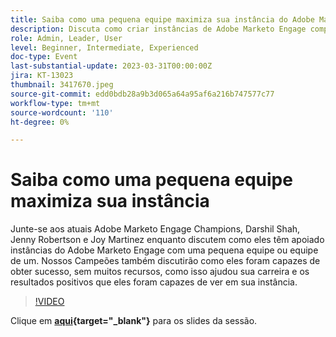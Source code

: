 ```yaml
---
title: Saiba como uma pequena equipe maximiza sua instância do Adobe Marketo Engage
description: Discuta como criar instâncias de Adobe Marketo Engage compatíveis com uma pequena equipe ou equipe de uma.
role: Admin, Leader, User
level: Beginner, Intermediate, Experienced
doc-type: Event
last-substantial-update: 2023-03-31T00:00:00Z
jira: KT-13023
thumbnail: 3417670.jpeg
source-git-commit: edd0bdb28a9b3d065a64a95af6a216b747577c77
workflow-type: tm+mt
source-wordcount: '110'
ht-degree: 0%

---
```


# Saiba como uma pequena equipe maximiza sua instância

Junte-se aos atuais Adobe Marketo Engage Champions, Darshil Shah, Jenny Robertson e Joy Martinez enquanto discutem como eles têm apoiado instâncias do Adobe Marketo Engage com uma pequena equipe ou equipe de um. Nossos Campeões também discutirão como eles foram capazes de obter sucesso, sem muitos recursos, como isso ajudou sua carreira e os resultados positivos que eles foram capazes de ver em sua instância.

>[!VIDEO](https://video.tv.adobe.com/v/3417670/?quality=12&learn=on)

Clique em **[aqui](assets/small-team-instance.pdf){target="_blank"}** para os slides da sessão.
